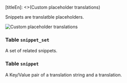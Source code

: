 [titleEn]: <>(Custom placeholder translations)

Snippets are translatble placeholders.

![Custom placeholder translations](dist/erm-shopware-core-framework-snippet.svg)


### Table `snippet_set`

A set of related snippets.


### Table `snippet`

A Key/Value pair of a translation string and a translation.


